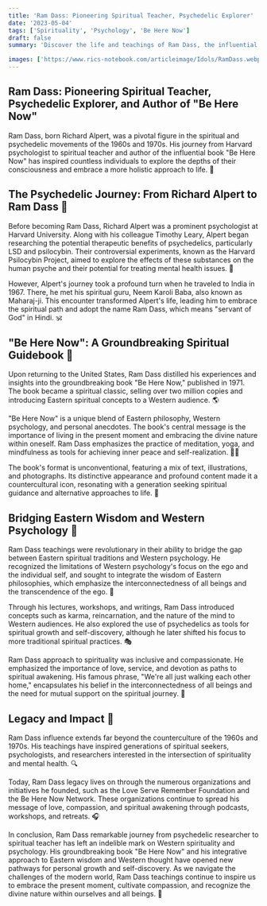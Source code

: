 ```yaml
---
title: 'Ram Dass: Pioneering Spiritual Teacher, Psychedelic Explorer'
date: '2023-05-04'
tags: ['Spirituality', 'Psychology', 'Be Here Now']
draft: false
summary: 'Discover the life and teachings of Ram Dass, the influential spiritual teacher who bridged Eastern wisdom and Western psychology. Learn about his transformative journey with psychedelics, his groundbreaking book "Be Here Now," and how he introduced a new understanding of spirituality to the Western world.'

images: ['https://www.rics-notebook.com/articleimage/Idols/RamDass.webp']
---
```


## Ram Dass: Pioneering Spiritual Teacher, Psychedelic Explorer, and Author of "Be Here Now"

Ram Dass, born Richard Alpert, was a pivotal figure in the spiritual and psychedelic movements of the 1960s and 1970s. His journey from Harvard psychologist to spiritual teacher and author of the influential book "Be Here Now" has inspired countless individuals to explore the depths of their consciousness and embrace a more holistic approach to life. 🙏

## The Psychedelic Journey: From Richard Alpert to Ram Dass 🌈

Before becoming Ram Dass, Richard Alpert was a prominent psychologist at Harvard University. Along with his colleague Timothy Leary, Alpert began researching the potential therapeutic benefits of psychedelics, particularly LSD and psilocybin. Their controversial experiments, known as the Harvard Psilocybin Project, aimed to explore the effects of these substances on the human psyche and their potential for treating mental health issues. 🍄

However, Alpert's journey took a profound turn when he traveled to India in 1967. There, he met his spiritual guru, Neem Karoli Baba, also known as Maharaj-ji. This encounter transformed Alpert's life, leading him to embrace the spiritual path and adopt the name Ram Dass, which means "servant of God" in Hindi. 🕉️

## "Be Here Now": A Groundbreaking Spiritual Guidebook 📖

Upon returning to the United States, Ram Dass distilled his experiences and insights into the groundbreaking book "Be Here Now," published in 1971. The book became a spiritual classic, selling over two million copies and introducing Eastern spiritual concepts to a Western audience. 🌎

"Be Here Now" is a unique blend of Eastern philosophy, Western psychology, and personal anecdotes. The book's central message is the importance of living in the present moment and embracing the divine nature within oneself. Ram Dass emphasizes the practice of meditation, yoga, and mindfulness as tools for achieving inner peace and self-realization. 🧘‍♂️

The book's format is unconventional, featuring a mix of text, illustrations, and photographs. Its distinctive appearance and profound content made it a countercultural icon, resonating with a generation seeking spiritual guidance and alternative approaches to life. 🎨

## Bridging Eastern Wisdom and Western Psychology 🌉

Ram Dass teachings were revolutionary in their ability to bridge the gap between Eastern spiritual traditions and Western psychology. He recognized the limitations of Western psychology's focus on the ego and the individual self, and sought to integrate the wisdom of Eastern philosophies, which emphasize the interconnectedness of all beings and the transcendence of the ego. 🧩

Through his lectures, workshops, and writings, Ram Dass introduced concepts such as karma, reincarnation, and the nature of the mind to Western audiences. He also explored the use of psychedelics as tools for spiritual growth and self-discovery, although he later shifted his focus to more traditional spiritual practices. 🎭

Ram Dass approach to spirituality was inclusive and compassionate. He emphasized the importance of love, service, and devotion as paths to spiritual awakening. His famous phrase, "We're all just walking each other home," encapsulates his belief in the interconnectedness of all beings and the need for mutual support on the spiritual journey. 💞

## Legacy and Impact 🌟

Ram Dass influence extends far beyond the counterculture of the 1960s and 1970s. His teachings have inspired generations of spiritual seekers, psychologists, and researchers interested in the intersection of spirituality and mental health. 🔍

Today, Ram Dass legacy lives on through the numerous organizations and initiatives he founded, such as the Love Serve Remember Foundation and the Be Here Now Network. These organizations continue to spread his message of love, compassion, and spiritual awakening through podcasts, workshops, and retreats. 🎧

In conclusion, Ram Dass remarkable journey from psychedelic researcher to spiritual teacher has left an indelible mark on Western spirituality and psychology. His groundbreaking book "Be Here Now" and his integrative approach to Eastern wisdom and Western thought have opened new pathways for personal growth and self-discovery. As we navigate the challenges of the modern world, Ram Dass teachings continue to inspire us to embrace the present moment, cultivate compassion, and recognize the divine nature within ourselves and all beings. 🙏
